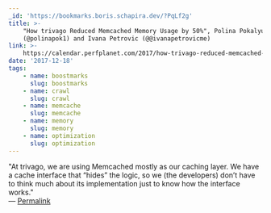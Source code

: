 ```yaml
---
_id: 'https://bookmarks.boris.schapira.dev/?PqLf2g'
title: >-
    "How trivago Reduced Memcached Memory Usage by 50%", Polina Pokalyukhina
    (@polinapok1) and Ivana Petrovic (@@ivanapetrovicme)
link: >-
    https://calendar.perfplanet.com/2017/how-trivago-reduced-memcached-memory-usage-by-50/
date: '2017-12-18'
tags:
    - name: boostmarks
      slug: boostmarks
    - name: crawl
      slug: crawl
    - name: memcache
      slug: memcache
    - name: memory
      slug: memory
    - name: optimization
      slug: optimization
---
```


&quot;At trivago, we are using Memcached mostly as our caching layer. We have a
cache interface that “hides” the logic, so we (the developers) don’t have to
think much about its implementation just to know how the interface works.&quot;
<br>&#8212;
<a href="https://bookmarks.boris.schapira.dev/?PqLf2g" title="Permalink">Permalink</a>
